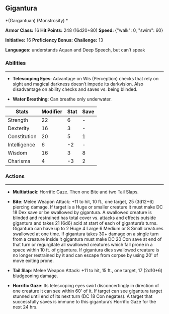 ## Gigantura
*(Gargantuan) (Monstrosity) *

**Armor Class:** 16
**Hit Points:** 248 (16d20+80)
**Speed:** {"walk": 0, "swim": 60}

**Initiative:** 16
**Proficiency Bonus:**
**Challenge:** 13

**Languages:** understands Aquan and Deep Speech, but can’t speak

### Abilities
 --- 
- **Telescoping Eyes**: Advantage on Wis (Perception) checks that rely on sight and magical darkness doesn’t impede its darkvision. Also disadvantage on ability checks and saves vs. being blinded.

- **Water Breathing**: Can breathe only underwater.



| Stats | Modifier | Stat | Save
| ---- | ---- | ---- | ---- |
| Strength | 22 | 6 | - |
| Dexterity | 16 | 3 | - |
| Constitution | 20 | 5 | 1 |
| Intelligence | 6 | -2 | - |
| Wisdom | 16 | 3 | 8 |
| Charisma | 4 | -3 | 2 |

### Actions
 --- 
- **Multiattack**: Horrific Gaze. Then one Bite and two Tail Slaps.

- **Bite**: Melee Weapon Attack: +11 to hit, 10 ft., one target, 25 (3d12+6) piercing damage. If target is a Huge or smaller creature it must make DC 18 Dex save or be swallowed by gigantura. A swallowed creature is blinded and restrained has total cover vs. attacks and effects outside gigantura and takes 21 (6d6) acid at start of each of gigantura’s turns. Gigantura can have up to 2 Huge 4 Large 6 Medium or 8 Small creatures swallowed at one time. If gigantura takes 30+ damage on a single turn from a creature inside it gigantura must make DC 20 Con save at end of that turn or regurgitate all swallowed creatures which fall prone in a space within 10 ft. of gigantura. If gigantura dies swallowed creature is no longer restrained by it and can escape from corpse by using 20' of move exiting prone.

- **Tail Slap**: Melee Weapon Attack: +11 to hit, 15 ft., one target, 17 (2d10+6) bludgeoning damage.

- **Horrific Gaze**: Its telescoping eyes swirl disconcertingly in direction of one creature it can see within 60' of it. If target can see gigantura target stunned until end of its next turn (DC 18 Con negates). A target that successfully saves is immune to this gigantura’s Horrific Gaze for the next 24 hrs.

